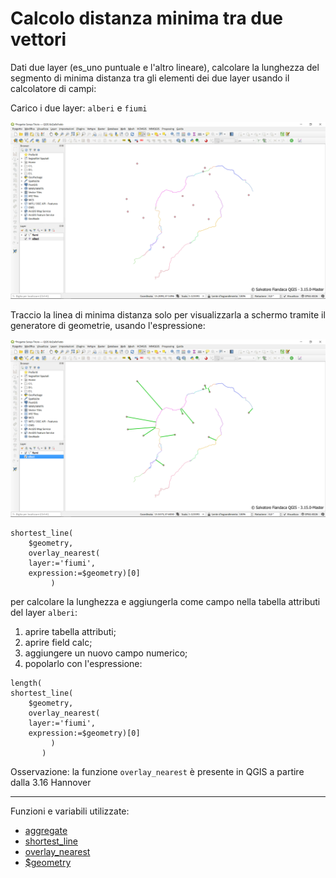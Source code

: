 # Calcolo distanza minima tra due vettori

Dati due layer (es_uno puntuale e l'altro lineare), calcolare la lunghezza del segmento di minima distanza tra gli elementi dei due layer usando il calcolatore di campi:

Carico i due layer: `alberi` e `fiumi`

[![](../img/esempi/linea_min_distanza2/img_01.png)](../img/esempi/linea_min_distanza2/img_01.png)

Traccio la linea di minima distanza solo per visualizzarla a schermo tramite il generatore di geometrie, usando l'espressione:

[![](../img/esempi/linea_min_distanza2/img_02.png)](../img/esempi/linea_min_distanza2/img_02.png)

```
shortest_line(
	$geometry,
 	overlay_nearest( 
 	layer:='fiumi',
 	expression:=$geometry)[0]
	     )
```

per calcolare la lunghezza e aggiungerla come campo nella tabella attributi del layer `alberi`:

1. aprire tabella attributi;
2. aprire field calc;
3. aggiungere un nuovo campo numerico;
4. popolarlo con l'espressione:

```
length(
shortest_line(
	$geometry,
 	overlay_nearest( 
 	layer:='fiumi',
 	expression:=$geometry)[0]
	     )
       )
```

Osservazione: la funzione `overlay_nearest` è presente in QGIS a partire dalla 3.16 Hannover

---

Funzioni e variabili utilizzate:

* [aggregate](../gr_funzioni/aggrega/aggrega_unico.md#aggregate)
* [shortest_line](../gr_funzioni/geometria/geometria_unico.md#shortest_line)
* [overlay_nearest](../gr_funzioni/geometria/geometria_unico.md#overlay_nearest)
* [\$geometry](../gr_funzioni/geometria/geometria_unico.md#geometry)